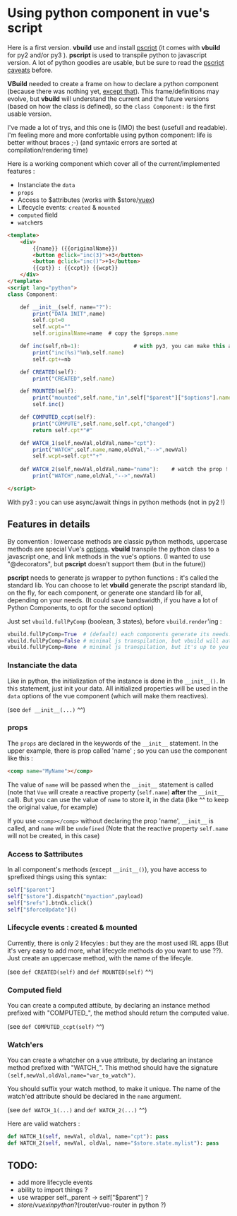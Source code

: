 # Using python component in vue's script

Here is a first version. **vbuild** use and install [pscript](https://pypi.org/project/pscript/) (it comes with **vbuild** for py2 and/or py3 ). **pscript** is used to transpile python to javascript version. A lot of python goodies are usable, but be sure to read the [pscript caveats](https://pscript.readthedocs.io/en/latest/intro.html) before.

**VBuild** needed to create a frame on how to declare a python component (because there was nothing yet, [except that](https://github.com/QQuick/Transcrypt/issues/287)). This frame/definitions may evolve, but **vbuild** will understand the current and the future versions (based on how the class is defined), so the `class Component:` is the first usable version.

I've made a lot of trys, and this one is (IMO) the best (usefull and readable). I'm feeling more and more confortable using python component: life is better without braces ;-) (and syntaxic errors are sorted at compilation/rendering time)

Here is a working component which cover all of the current/implemented features :
- Instanciate the `data`
- `props`
- Access to $attributes (works with $store/[vuex](https://vuex.vuejs.org/))
- Lifecycle events: `created` & `mounted`
- `computed` field
- `watch`ers
    
```html
<template>
    <div>
        {{name}} ({{originalName}})
        <button @click="inc(3)">+3</button>
        <button @click="inc()">+1</button>
        {{cpt}} : {{ccpt}} {{wcpt}}
    </div>
</template>
<script lang="python">
class Component:

    def __init__(self, name="?"):
        print("DATA INIT",name)
        self.cpt=0
        self.wcpt=""
        self.originalName=name  # copy the $props.name

    def inc(self,nb=1):                 # with py3, you can make this a async method !
        print("inc(%s)"%nb,self.name)
        self.cpt+=nb

    def CREATED(self):
        print("CREATED",self.name)

    def MOUNTED(self):
        print("mounted",self.name,"in",self["$parent"]["$options"].name)
        self.inc()

    def COMPUTED_ccpt(self):
        print("COMPUTE",self.name,self.cpt,"changed")
        return self.cpt*"#"

    def WATCH_1(self,newVal,oldVal,name="cpt"):
        print("WATCH",self.name,name,oldVal,"-->",newVal)
        self.wcpt=self.cpt*"+"
        
    def WATCH_2(self,newVal,oldVal,name="name"):    # watch the prop !
        print("WATCH",name,oldVal,"-->",newVal)

</script>
```
With py3 : you can use async/await things in python methods (not in py2 !)


## Features in details

By convention : lowercase methods are classic python methods, uppercase methods are special Vue's [options](https://vuejs.org/v2/api/#Options-Data). **vbuild** transpile the python class to a javascript one, and link methods in the vue's options. (I wanted to use "@decorators", but **pscript** doesn't support them (but in the future))

**pscript** needs to generate js wrapper to python functions : it's called the standard lib.
You can choose to let **vbuild** generate the pscript standard lib, on the fly, for each component, or generate one standard lib for all, depending on your needs. (It could save bandswidth, if you have a lot of Python Components, to opt for the second option)

Just set `vbuild.fullPyComp` (boolean, 3 states), before `vbuild.render`'ing :

```python
vbuild.fullPyComp=True  # (default) each components generate its needs.
vbuild.fullPyComp=False # minimal js transpilation, but vbuild will automatically include the "js standard lib" for you.
vbuild.fullPyComp=None  # minimal js transpilation, but it's up to you to include the js from "pscript.get_full_std_lib()".
```

### Instanciate the data
Like in python, the initialization of the instance is done in the `__init__()`. In this statement, just init your data. All initialized properties will be used in the `data` options of the vue component (which will make them reactives).

(see `def __init__(...)` ^^)


### props
The `props` are declared in the keywords of the `__init__` statement. In the upper example, there is prop called 'name' ; so you can use the component like this :

```html
<comp name="MyName"></comp>
```

The value of `name` will be passed when the `__init__` statement is called (note that `Vue` will create a reactive property (`self.name`) **after** the `__init__` call). But you can use the value of `name` to store it, in the data (like ^^ to keep the original value, for example)

If you use `<comp></comp>` without declaring the prop 'name', `__init__` is called, and `name` will be `undefined` (Note that the reactive property `self.name` will not be created, in this case)

### Access to $attributes

In all component's methods (except `__init__()`), you have access to `$`prefixed things using this syntax:

```python
self["$parent"]
self["$store"].dispatch("myaction",payload)
self["$refs"].btnOk.click()
self["$forceUpdate"]()
```

### Lifecycle events : created & mounted
Currently, there is only 2 lifecyles : but they are the most used IRL apps (But it's very easy to add more, what lifecycle methods do you want to use ??). Just create an uppercase method, with the name of the lifecyle. 

(see `def CREATED(self)` and `def MOUNTED(self)` ^^)

### Computed field
You can create a computed attibute, by declaring an instance method prefixed with "COMPUTED_", the method should return the computed value.

(see `def COMPUTED_ccpt(self)` ^^)

### Watch'ers
You can create a whatcher on a vue attribute, by declaring an instance method prefixed with "WATCH_". This method should have the signature `(self,newVal,oldVal,name="var_to_watch")`.

You should suffix your watch method, to make it unique. The name of the watch'ed attribute should be declared in the `name` argument.

(see `def WATCH_1(...)` and `def WATCH_2(...)` ^^)

Here are valid watchers :
```python
def WATCH_1(self, newVal, oldVal, name="cpt"): pass
def WATCH_2(self, newVal, oldVal, name="$store.state.mylist"): pass
```

## TODO:

 * add more lifecycle events
 * ability to import things ?
 * use wrapper self._parent -> self["$parent"] ?
 * $store/vuex in python ? ($router/vue-router in python ?)   

